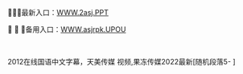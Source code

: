 <p>
	🧿🧿🧿最新入口：<a href="http://www.baidu.com/link?url=6MA2SWnO3Raqke39an_0PUxosM6ZrUGzi1BN9tNnlPW&wd">WWW.2asj.PPT</a> 
	<p>
		🦲
🦲
🦲备用入口：<a href="http://www.baidu.com/link?url=6MA2SWnO3Raqke39an_0PUxosM6ZrUGzi1BN9tNnlPW&wd">WWW.asjrpk.UPOU</a> 
	</p>
	<p>
		<br />
	</p>
	<p>
		2012在线国语中文字幕，天美传媒 视频,果冻传媒2022最新[随机段落5-
]
	</p>
